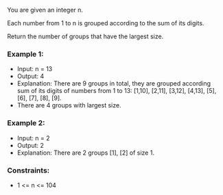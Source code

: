 You are given an integer n.

Each number from 1 to n is grouped according to the sum of its digits.

Return the number of groups that have the largest size.

### Example 1:

-   Input: n = 13
-   Output: 4
-   Explanation: There are 9 groups in total, they are grouped according sum of its digits of numbers from 1 to 13:
    [1,10], [2,11], [3,12], [4,13], [5], [6], [7], [8], [9].
-   There are 4 groups with largest size.

### Example 2:

-   Input: n = 2
-   Output: 2
-   Explanation: There are 2 groups [1], [2] of size 1.

### Constraints:

-   1 <= n <= 104
